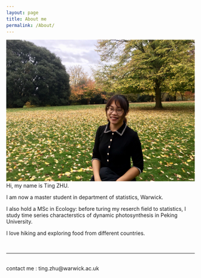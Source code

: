 ```yaml
---
layout: page
title: About me
permalink: /About/
---
```


<img class="col one right" src="/img/Ting.jpeg">

<br/>
Hi, my name is Ting ZHU.

I am now a master student in department of statistics, Warwick.

I also hold a MSc in Ecology: before turing my reserch field to statistics, I study time series characterstics of dynamic photosynthesis in Peking University.

I love hiking and exploring food from different countries.


<br/>
<hr/>
<br/>
<span class="contacticon center">
	<a href="mailto:you@example.com"><i class="fa fa-envelope-square"></i></a>
	<a href="https://github.com" target="_blank"><i class="fa fa-github-square"></i></a>
	<a href="https://www.linkedin.com" target="_blank"><i class="fa fa-linkedin-square"></i></a>
	<a href="http://tumblr.com" target="_blank"><i class="fa fa-tumblr-square"></i></a>
	<a href="https://twitter.com" target="_blank"><i class="fa fa-twitter-square"></i></a>
</span>

<div class="col three caption">
	contact me : ting.zhu@warwick.ac.uk
</div>

